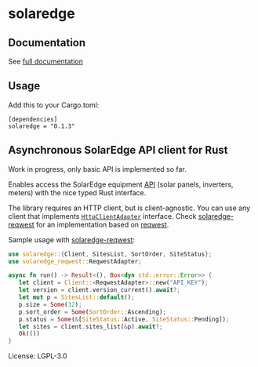 # solaredge

## Documentation

See [full documentation](https://docs.rs/solaredge)

## Usage

Add this to your Cargo.toml:
```
[dependencies]
solaredge = "0.1.3"
```

## Asynchronous SolarEdge API client for Rust

Work in progress, only basic API is implemented so far.

Enables access the SolarEdge equipment [API](https://www.solaredge.com/sites/default/files/se_monitoring_api.pdf)
(solar panels, inverters, meters) with the nice typed Rust interface.

The library requires an HTTP client, but is client-agnostic. You can use any client that implements
[`HttpClientAdapter`](https://docs.rs/solaredge/*/solaredge/trait.HttpClientAdapter.html) interface.
Check [solaredge-reqwest](https://crates.io/crates/solaredge-reqwest) for an implementation based
on [reqwest](https://crates.io/crates/reqwest).

Sample usage with [solaredge-reqwest](https://crates.io/crates/solaredge-reqwest):
```rust
use solaredge::{Client, SitesList, SortOrder, SiteStatus};
use solaredge_reqwest::ReqwestAdapter;

async fn run() -> Result<(), Box<dyn std::error::Error>> {
   let client = Client::<ReqwestAdapter>::new("API_KEY");
   let version = client.version_current().await?;
   let mut p = SitesList::default();
   p.size = Some(32);
   p.sort_order = Some(SortOrder::Ascending);
   p.status = Some(&[SiteStatus::Active, SiteStatus::Pending]);
   let sites = client.sites_list(&p).await?;
   Ok(())
}
```

License: LGPL-3.0
